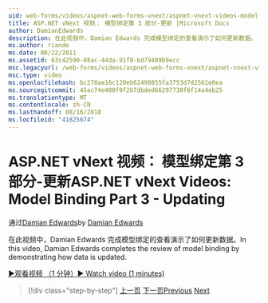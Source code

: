 ```yaml
---
uid: web-forms/videos/aspnet-web-forms-vnext/aspnet-vnext-videos-model-binding-part-3-updating
title: ASP.NET vNext 视频： 模型绑定第 3 部分-更新 |Microsoft Docs
author: DamianEdwards
description: 在此视频中，Damian Edwards 完成模型绑定的查看演示了如何更新数据。
ms.author: riande
ms.date: 08/22/2011
ms.assetid: 63c42590-08ac-44da-91f8-bd79489b9ecc
msc.legacyurl: /web-forms/videos/aspnet-web-forms-vnext/aspnet-vnext-videos-model-binding-part-3-updating
msc.type: video
ms.openlocfilehash: bc278ae16c120eb62498055fa3753d7d2561e0ea
ms.sourcegitcommit: 45ac74e400f9f2b7dbded66297730f6f14a4eb25
ms.translationtype: MT
ms.contentlocale: zh-CN
ms.lasthandoff: 08/16/2018
ms.locfileid: "41825674"
---
```

<a name="aspnet-vnext-videos-model-binding-part-3---updating"></a><span data-ttu-id="d5d4d-103">ASP.NET vNext 视频： 模型绑定第 3 部分-更新</span><span class="sxs-lookup"><span data-stu-id="d5d4d-103">ASP.NET vNext Videos: Model Binding Part 3 - Updating</span></span>
====================
<span data-ttu-id="d5d4d-104">通过[Damian Edwards](https://github.com/DamianEdwards)</span><span class="sxs-lookup"><span data-stu-id="d5d4d-104">by [Damian Edwards](https://github.com/DamianEdwards)</span></span>

<span data-ttu-id="d5d4d-105">在此视频中，Damian Edwards 完成模型绑定的查看演示了如何更新数据。</span><span class="sxs-lookup"><span data-stu-id="d5d4d-105">In this video, Damian Edwards completes the review of model binding by demonstrating how data is updated.</span></span>

[<span data-ttu-id="d5d4d-106">&#9654;观看视频 （1 分钟）</span><span class="sxs-lookup"><span data-stu-id="d5d4d-106">&#9654; Watch video (1 minutes)</span></span>](https://channel9.msdn.com/Blogs/ASP-NET-Site-Videos/aspnet-vnext-videos-model-binding-part-3-updating)

> [!div class="step-by-step"]
> <span data-ttu-id="d5d4d-107">[上一页](aspnet-vnext-videos-model-binding-part-2-filtering.md)
> [下一页](aspnet-45-web-forms-model-binding.md)</span><span class="sxs-lookup"><span data-stu-id="d5d4d-107">[Previous](aspnet-vnext-videos-model-binding-part-2-filtering.md)
[Next](aspnet-45-web-forms-model-binding.md)</span></span>
